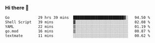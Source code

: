 ### Hi there 👋

<!--
**yeya24/yeya24** is a ✨ _special_ ✨ repository because its `README.md` (this file) appears on your GitHub profile.

Here are some ideas to get you started:

- 🔭 I’m currently working on ...
- 🌱 I’m currently learning ...
- 👯 I’m looking to collaborate on ...
- 🤔 I’m looking for help with ...
- 💬 Ask me about ...
- 📫 How to reach me: ...
- 😄 Pronouns: ...
- ⚡ Fun fact: ...
-->

<!--START_SECTION:waka-->

```txt
Go             29 hrs 39 mins  ███████████████████████▓░   94.50 %
Shell Script   39 mins         ▓░░░░░░░░░░░░░░░░░░░░░░░░   02.08 %
YAML           22 mins         ▒░░░░░░░░░░░░░░░░░░░░░░░░   01.19 %
go.mod         16 mins         ▒░░░░░░░░░░░░░░░░░░░░░░░░   00.87 %
textmate       11 mins         ░░░░░░░░░░░░░░░░░░░░░░░░░   00.62 %
```

<!--END_SECTION:waka-->
